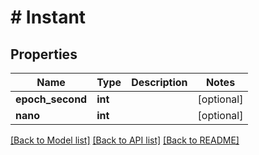 # # Instant

## Properties

Name | Type | Description | Notes
------------ | ------------- | ------------- | -------------
**epoch_second** | **int** |  | [optional]
**nano** | **int** |  | [optional]

[[Back to Model list]](../../README.md#models) [[Back to API list]](../../README.md#endpoints) [[Back to README]](../../README.md)
